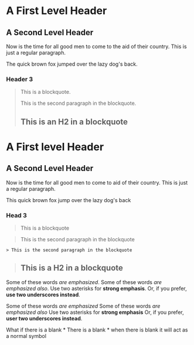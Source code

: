 A First Level Header
====================
A Second Level Header
---------------------

Now is the time for all good men to come to
the aid of their country. This is just a
regular paragraph.

The quick brown fox jumped over the lazy
dog's back.
### Header 3

> This is a blockquote.
> 
> This is the second paragraph in the blockquote.
>
> ## This is an H2 in a blockquote

A First level Header
===
A Second Level Header
---
Now is the time for all good men to come to aid of
their country. This is just a regular paragraph.

This quick brown fox jump over the lazy dog's back
### Head 3

> This is a blockquote

> This is the second paragraph in the blockquote

	> This is the second paragraph in the blockquote


> ## This is a H2 in a blockquote

Some of these words *are emphasized*.
Some of these words _are emphasized also_.
Use two asterisks for **strong emphasis**.
Or, if you prefer, __use two underscores instead__.

Some of these words *are emphasized*
Some of these words _are emphasized also_
Use two asterisks for **strong emphasis**
Or, if you prefer, __user two underscores instead__.

What if there is a blank * There is a blank *
when there is blank it will act as a normal symbol




















